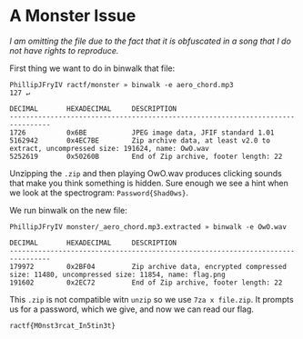# A Monster Issue

*I am omitting the file due to the fact that it is obfuscated in a song that I do not have rights to reproduce.*

First thing we want to do in binwalk that file:

```
PhillipJFryIV ractf/monster » binwalk -e aero_chord.mp3                                127 ↵

DECIMAL       HEXADECIMAL     DESCRIPTION
--------------------------------------------------------------------------------
1726          0x6BE           JPEG image data, JFIF standard 1.01
5162942       0x4EC7BE        Zip archive data, at least v2.0 to extract, uncompressed size: 191624, name: OwO.wav
5252619       0x50260B        End of Zip archive, footer length: 22
```

Unzipping the `.zip` and then playing OwO.wav produces clicking sounds that make you think something is hidden. Sure enough we see a hint when we look at the spectrogram: `Password{Shad0ws}`. 

We run binwalk on the new file:

```
PhillipJFryIV monster/_aero_chord.mp3.extracted » binwalk -e OwO.wav

DECIMAL       HEXADECIMAL     DESCRIPTION
--------------------------------------------------------------------------------
179972        0x2BF04         Zip archive data, encrypted compressed size: 11480, uncompressed size: 11854, name: flag.png
191602        0x2EC72         End of Zip archive, footer length: 22
```

This `.zip` is not compatible witn `unzip` so we use `7za x file.zip`. It prompts us for a password, which we give, and now we can read our flag.

`ractf{M0nst3rcat_In5tin3t}`